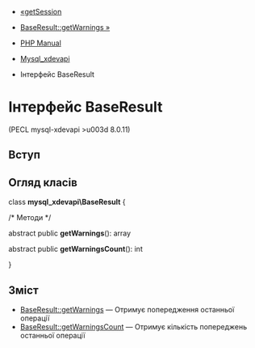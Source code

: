 - [«getSession](function.mysql-xdevapi-getsession.md)
- [BaseResult::getWarnings »](mysql-xdevapi-baseresult.getwarnings.md)

- [PHP Manual](index.md)
- [Mysql_xdevapi](book.mysql-xdevapi.md)
- Інтерфейс BaseResult

# Інтерфейс BaseResult

(PECL mysql-xdevapi \>u003d 8.0.11)

## Вступ

## Огляд класів

class **mysql_xdevapi\BaseResult** {

/\* Методи \*/

abstract public **getWarnings**(): array

abstract public **getWarningsCount**(): int

}

## Зміст

- [BaseResult::getWarnings](mysql-xdevapi-baseresult.getwarnings.md)
— Отримує попередження останньої операції
- [BaseResult::getWarningsCount](mysql-xdevapi-baseresult.getwarningscount.md)
— Отримує кількість попереджень останньої операції
